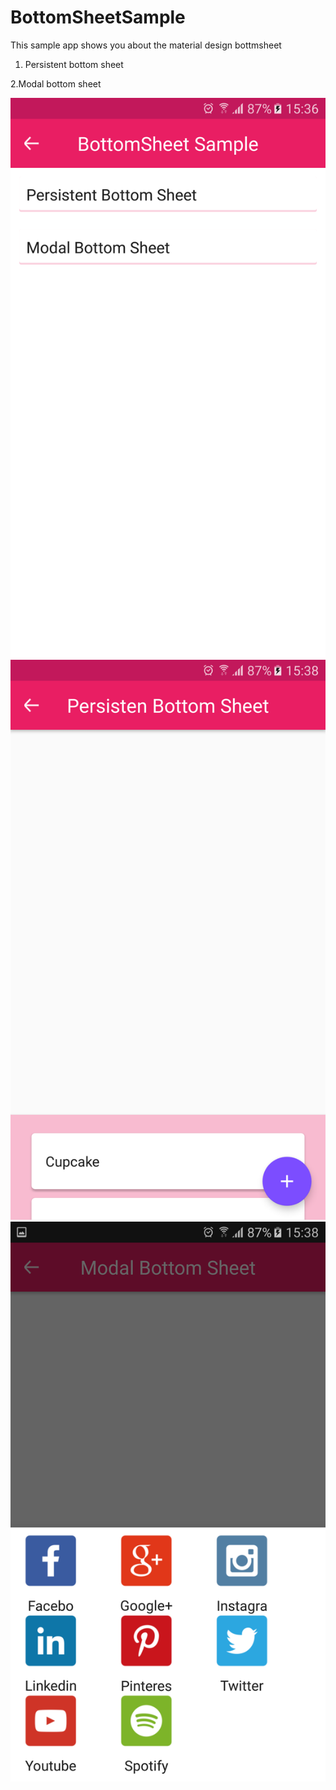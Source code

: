 # BottomSheetSample
This sample app shows you about the material design bottmsheet 

1. Persistent bottom sheet

2.Modal bottom sheet

![alt tag](https://github.com/ananth10/BottomSheetSample/blob/master/screen1.png)
![alt tag](https://github.com/ananth10/BottomSheetSample/blob/master/screen2.png)
![alt tag](https://github.com/ananth10/BottomSheetSample/blob/master/screen3.png)
